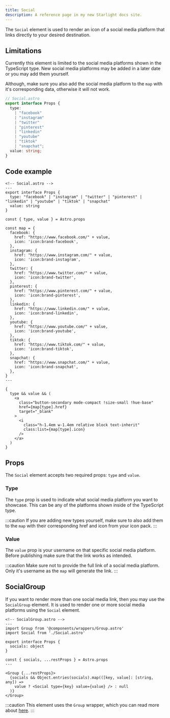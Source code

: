 ```yaml
---
title: Social
description: A reference page in my new Starlight docs site.
---
```


The `Social` element is used to render an icon of a social media platform that links directly to your desired destination.

## Limitations

Currently this element is limited to the social media platforms shown in the TypeScript type. New social media platforms may be added in a later date or you may add them yourself.

Although, make sure you also add the social media platform to the `map` with it's corresponding data, otherwise it will not work.

```ts
// Social.astro
export interface Props {
  type:
    | "facebook"
    | "instagram"
    | "twitter"
    | "pinterest"
    | "linkedin"
    | "youtube"
    | "tiktok"
    | "snapchat";
  value: string;
}
```

## Code example

```astro
<!-- Social.astro -->
---
export interface Props {
  type: "facebook" | "instagram" | "twitter" | "pinterest" | "linkedin" | "youtube" | "tiktok" | "snapchat"
  value: string
}

const { type, value } = Astro.props

const map = {
  facebook: {
    href: "https://www.facebook.com/" + value,
    icon: 'icon:brand-facebook',
  },
  instagram: {
    href: "https://www.instagram.com/" + value,
    icon: 'icon:brand-instagram',
  },
  twitter: {
    href: "https://www.twitter.com/" + value,
    icon: 'icon:brand-twitter',
  },
  pinterest: {
    href: "https://www.pinterest.com/" + value,
    icon: 'icon:brand-pinterest',
  },
  linkedin: {
    href: "https://www.linkedin.com/" + value,
    icon: 'icon:brand-linkedin',
  },
  youtube: {
    href: "https://www.youtube.com/" + value,
    icon: 'icon:brand-youtube',
  },
  tiktok: {
    href: "https://www.tiktok.com/" + value,
    icon: 'icon:brand-tiktok',
  },
  snapchat: {
    href: "https://www.snapchat.com/" + value,
    icon: 'icon:brand-snapchat',
  },
}
---

{
  type && value && (
    <a
      class="button-secondary mode-compact !size-small !hue-base"
      href={map[type].href}
      target="_blank"
    >
      <i
        class="h-1.4em w-1.4em relative block text-inherit"
        class:list={map[type].icon}
      />
    </a>
  )
}

```

## Props

The `Social` element accepts two required props: `type` and `value`.

### Type

The `type` prop is used to indicate what social media platform you want to showcase. This can be any of the platforms shown inside of the TypeScript type.

:::caution
If you are adding new types yourself, make sure to also add them to the `map` with their corresponding href and icon from your icon pack.
:::

### Value

The `value` prop is your username on that specific social media platform. Before publishing make sure that the link works as intended.

:::caution
Make sure not to provide the full link of a social media platform. Only it's username as the `map` will generate the link.
:::

## SocialGroup

If you want to render more than one social media link, then you may use the `SocialGroup` element. It is used to render one or more social media platforms using the `Social` element.

```astro
<!-- SocialGroup.astro -->
---
import Group from '@components/wrappers/Group.astro'
import Social from './Social.astro'

export interface Props {
  socials: object
}

const { socials, ...restProps } = Astro.props
---

<Group {...restProps}>
  {socials && Object.entries(socials).map(([key, value]: [string, any]) =>
    value ? <Social type={key} value={value} /> : null
  )}
</Group>

```

:::caution
This element uses the `Group` wrapper, which you can read more about [here](/wrappers/group).
:::
